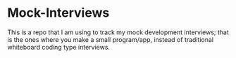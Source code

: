 # Mock-Interviews
This is a repo that I am using to track my mock development interviews; that is the ones where you make a small program/app, instead of traditional whiteboard coding type interviews.
